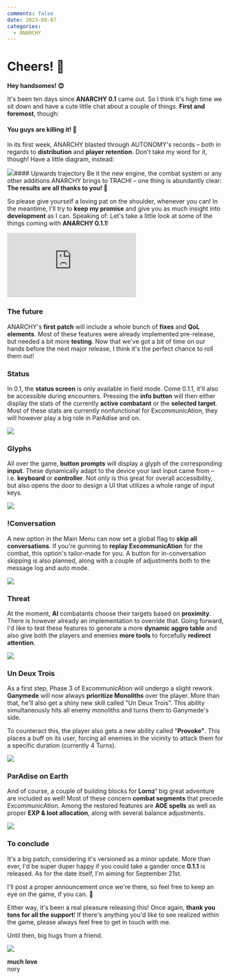 ```yaml
---
comments: false
date: 2023-09-07
categories:
  - ANARCHY
---
```


# Cheers! 🥂

**Hey handsomes! 😊**

It's been ten days since **ANARCHY 0.1** came out. So I think it's high time we sit down and have a cute little chat about a couple of things. **First and foremost**, though:

#### You guys are killing it! 🥳 
In its first week, ANARCHY blasted through AUTONOMY's records – both in regards to **distribution** and **player retention**. Don't take my word for it, though! Have a little diagram, instead:

![](/assets/blog/images/steam/2023/2eb9b7b9f5b0d8f39f0f71d4b1e194acce1909c7.png)#### Upwards trajectory
Be it the new engine, the combat system or any other additions ANARCHY brings to TRACHI – one thing is abundantly clear: **The results are all thanks to you! 🥰**

So please give yourself a loving pat on the shoulder, whenever you can! In the meantime, I'll try to **keep my promise** and give you as much insight into **development** as I can. Speaking of: Let's take a little look at some of the things coming with **ANARCHY 0.1.1**!

<div class="md-embed md-embed--16-9">
<iframe allowfullscreen="" frameborder="0" src="https://www.youtube.com/embed/SWTrjUjmicg"></iframe>
</div>

### The future
ANARCHY's **first patch** will include a whole bunch of **fixes** and **QoL elements**. Most of these features were already implemented pre-release, but needed a bit more **testing**. Now that we've got a bit of time on our hands before the next major release, I think it's the perfect chance to roll them out!

### Status
In 0.1, the **status screen** is only available in field mode. Come 0.1.1, it'll also be accessible during encounters. Pressing the **info button** will then either display the stats of the currently **active combatant** or the **selected target**. Most of these stats are currently nonfunctional for ExcommunicAtion, they will however play a big role in ParAdise and on.

![](/assets/blog/images/steam/2023/0e6ef3ea7de0c946799ea7593193dd13cdb759ea.png)
### Glyphs
All over the game, **button prompts** will display a glyph of the corresponding **input**. These dynamically adapt to the device your last input came from – i.e. **keyboard** or **controller**. Not only is this great for overall accessibility, but also opens the door to design a UI that utilizes a whole range of input keys.

![](/assets/blog/images/steam/2023/672c2954b2b2c4fd07f6a52f7e9633bb35e1d693.png)
### !Conversation
A new option in the Main Menu can now set a global flag to **skip all conversations**. If you're gunning to **replay ExcommunicAtion** for the combat, this option's tailor-made for you. A button for in-conversation skipping is also planned, along with a couple of adjustments both to the message log and auto mode.

![](/assets/blog/images/steam/2023/94792bf196f209bd5b669a1d4c9a2cf57ad483a1.png)
### Threat
At the moment, **AI** combatants choose their targets based on **proximity**. There is however already an implementation to override that. Going forward, I'd like to test these features to generate a more **dynamic aggro table** and also give both the players and enemies **more tools** to forcefully **redirect attention**.

![](/assets/blog/images/steam/2023/65a72a024bc61ac16595fbb3da7e24f6f76aee0e.png)
### Un Deux Trois
As a first step, Phase 3 of ExcommunicAtion will undergo a slight rework. **Ganymede** will now always **prioritize Monoliths** over the player. More than that, he'll also get a shiny new skill called "Un Deux Trois". This ability simultaneously hits all enemy monoliths and turns them to Ganymede's side.

To counteract this, the player also gets a new ability called "**Provoke"**. This places a buff on its user, forcing all enemies in the vicinity to attack them for a specific duration (currently 4 Turns).

![](/assets/blog/images/steam/2023/c8ef6b17c791b66446c931db7bd2765693064777.png)
### ParAdise on Earth
And of course, a couple of building blocks for **Lornz'** big great adventure are included as well! Most of these concern **combat segments** that precede ExcommunicAtion. Among the restored features are **AOE spells** as well as proper **EXP & loot allocation**, along with several balance adjustments.

![](/assets/blog/images/steam/2023/a82145a2270433b7a49ae986e9edd4a2dc66fb51.png)
### To conclude
It's a big patch, considering it's versioned as a minor update. More than ever, I'd be super duper happy if you could take a gander once **0.1.1** is released. As for the date itself, I'm aiming for September 21st. 

I'll post a proper announcement once we're there, so feel free to keep an eye on the game, if you can. 👀

Either way, it's been a real pleasure releasing this! Once again, **thank you tons for all the support**! If there's anything you'd like to see realized within the game, please always feel free to get in touch with me.

Until then, big hugs from a friend.

![](/assets/blog/images/steam/2023/dd22e8d10c2bbbed98d3ac884d106f80b8988f93.png)

**much love**  
nory
